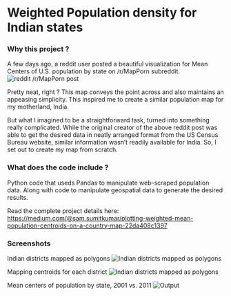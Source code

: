 # Weighted Population density for Indian states

### Why this project ?
A few days ago, a reddit user posted a beautiful visualization for Mean Centers of U.S. population by state on /r/MapPorn subreddit.
![reddit /r/MapPorn post](https://cdn-images-1.medium.com/max/1000/1*hU3J73baFXc_ogL-rjhCTA.png)

Pretty neat, right ? This map conveys the point across and also maintains an appeasing simplicity. This inspired me to create a similar population map for my motherland, India.

But what I imagined to be a straightforward task, turned into something really complicated. While the original creator of the above reddit post was able to get the desired data in neatly arranged format from the US Census Bureau website, similar information wasn’t readily available for India. So, I set out to create my map from scratch.

### What does the code include ?
Python code that useds Pandas to manipulate web-scraped population data. Along with code to manipulate geospatial data to generate the desired results.

Read the complete project details here:
https://medium.com/@sam.sumitkumar/plotting-weighted-mean-population-centroids-on-a-country-map-22da408c1397

### Screenshots
Indian districts mapped as polygons
![Indian districts mapped as polygons](https://cdn-images-1.medium.com/max/1000/1*AtdiA7yDWs6a_yYk4ZcZlQ.png)

Mapping centroids for each district
![Indian districts mapped as polygons](https://cdn-images-1.medium.com/max/1000/1*viLwWvgk0PWIafUQSzLBqQ.png)

Mean centers of population by state, 2001 vs. 2011
![Output](https://cdn-images-1.medium.com/max/1000/1*f50rwoMlTzi7MlXqumvfGg.png)
